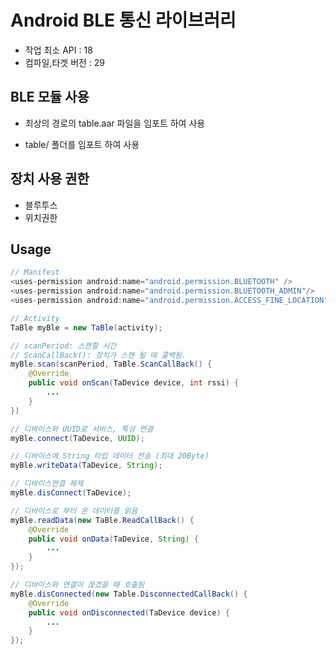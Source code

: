 # Android BLE 통신 라이브러리

- 작업 최소 API : 18 
- 컴파일,타겟 버전 : 29

## BLE 모듈 사용
- 최상의 경로의 table.aar 파일을 임포트 하여 사용

- table/ 폴더를 임포트 하여 사용

## 장치 사용 권한
 - 블루투스
 - 위치권한

## Usage
``` java
// Manifest
<uses-permission android:name="android.permission.BLUETOOTH" />
<uses-permission android:name="android.permission.BLUETOOTH_ADMIN"/>
<uses-permission android:name="android.permission.ACCESS_FINE_LOCATION"/>

// Activity
TaBle myBle = new TaBle(activity);

// scanPeriod: 스캔할 시간
// ScanCallBack(): 장치가 스캔 될 때 콜백됨.
myBle.scan(scanPeriod, TaBle.ScanCallBack() {
    @Override
    public void onScan(TaDevice device, int rssi) {
        ...
    }
})

// 디바이스와 UUID로 서비스, 특성 연결
myBle.connect(TaDevice, UUID); 

// 디바이스에 String 타입 데이터 전송 (최대 20Byte)
myBle.writeData(TaDevice, String); 

// 디바이스연결 해제
myBle.disConnect(TaDevice);

// 디바이스로 부터 온 데이터를 읽음
myBle.readData(new TaBle.ReadCallBack() {
    @Override
    public void onData(TaDevice, String) {
        ...
    }
});

// 디바이스와 연결이 끊겼을 때 호출됨
myBle.disConnected(new Table.DisconnectedCallBack() {
    @Override
    public void onDisconnected(TaDevice device) {
        ...
    }
});

```